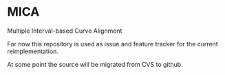 # MICA
Multiple Interval-based Curve Alignment

For now this repository is used as issue and feature tracker for the current reimplementation. 

At some point the source will be migrated from CVS to github.

